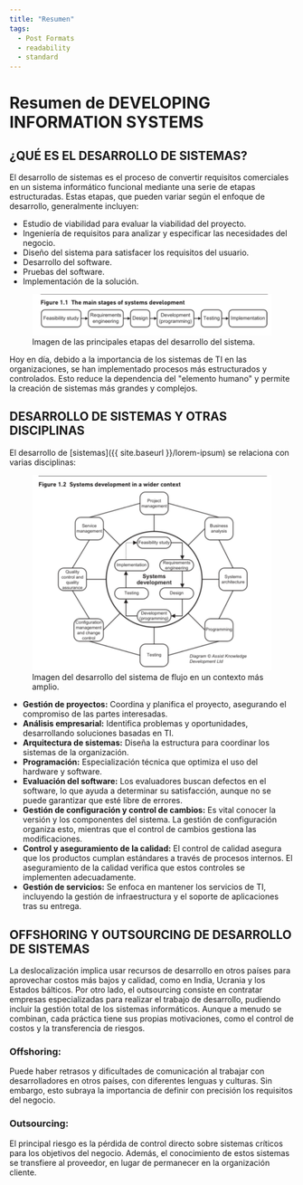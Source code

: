 ```yaml
---
title: "Resumen"
tags:
  - Post Formats
  - readability
  - standard
---
```


# Resumen de DEVELOPING INFORMATION SYSTEMS
## ¿QUÉ ES EL DESARROLLO DE SISTEMAS?

El desarrollo de sistemas es el proceso de convertir requisitos comerciales en un sistema informático funcional mediante una serie de etapas estructuradas. Estas etapas, que pueden variar según el enfoque de desarrollo, generalmente incluyen:

  - Estudio de viabilidad para evaluar la viabilidad del proyecto.
  - Ingeniería de requisitos para analizar y especificar las necesidades del negocio.
  - Diseño del sistema para satisfacer los requisitos del usuario.
  - Desarrollo del software.
  - Pruebas del software.
  - Implementación de la solución.

<figure class="half">
	<a href="/assets/images/flujo.png"><img src="/assets/images/flujo.png"></a>
	<figcaption>Imagen de las principales etapas del desarrollo del sistema.</figcaption>
</figure>

Hoy en día, debido a la importancia de los sistemas de TI en las organizaciones, se han implementado procesos más estructurados y controlados. Esto reduce la dependencia del "elemento humano" y permite la creación de sistemas más grandes y complejos.

## DESARROLLO DE SISTEMAS Y OTRAS DISCIPLINAS
El desarrollo de [sistemas]({{ site.baseurl }}/lorem-ipsum) se relaciona con varias disciplinas:

<figure class="half">
	<a href="/assets/images/grafo.png"><img src="/assets/images/grafo.png"></a>
	<figcaption>Imagen del desarrollo del sistema de flujo en un contexto más amplio.</figcaption>
</figure>

- **Gestión de proyectos:** Coordina y planifica el proyecto, asegurando el compromiso de las partes interesadas.
- **Análisis empresarial:** Identifica problemas y oportunidades, desarrollando soluciones basadas en TI.
- **Arquitectura de sistemas:** Diseña la estructura para coordinar los sistemas de la organización.
- **Programación:** Especialización técnica que optimiza el uso del hardware y software.
- **Evaluación del software:** Los evaluadores buscan defectos en el software, lo que ayuda a determinar su satisfacción, aunque no se puede garantizar que esté libre de errores.
- **Gestión de configuración y control de cambios:** Es vital conocer la versión y los componentes del sistema. La gestión de configuración organiza esto, mientras que el control de cambios gestiona las modificaciones.
- **Control y aseguramiento de la calidad:** El control de calidad asegura que los productos cumplan estándares a través de procesos internos. El aseguramiento de la calidad verifica que estos controles se implementen adecuadamente.
- **Gestión de servicios:** Se enfoca en mantener los servicios de TI, incluyendo la gestión de infraestructura y el soporte de aplicaciones tras su entrega.

## OFFSHORING Y OUTSOURCING DE DESARROLLO DE SISTEMAS
La deslocalización implica usar recursos de desarrollo en otros países para aprovechar costos más bajos y calidad, como en India, Ucrania y los Estados bálticos. Por otro lado, el outsourcing consiste en contratar empresas especializadas para realizar el trabajo de desarrollo, pudiendo incluir la gestión total de los sistemas informáticos. Aunque a menudo se combinan, cada práctica tiene sus propias motivaciones, como el control de costos y la transferencia de riesgos.

### Offshoring:
Puede haber retrasos y dificultades de comunicación al trabajar con desarrolladores en otros países, con diferentes lenguas y culturas. Sin embargo, esto subraya la importancia de definir con precisión los requisitos del negocio.

### Outsourcing:
El principal riesgo es la pérdida de control directo sobre sistemas críticos para los objetivos del negocio. Además, el conocimiento de estos sistemas se transfiere al proveedor, en lugar de permanecer en la organización cliente.
